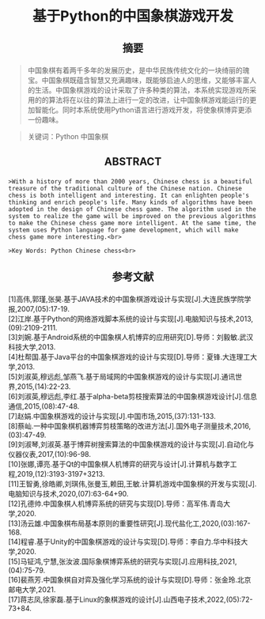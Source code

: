 # <p align="center">基于Python的中国象棋游戏开发</p>

## <p align="center">摘要</p>

   >中国象棋有着两千多年的发展历史，是中华民族传统文化的一块绮丽的瑰宝。中国象棋既蕴含智慧又充满趣味，既能够启迪人的思维，又能够丰富人的生活。中国象棋游戏的设计采取了许多种类的算法，本系统实现游戏所采用的的算法将在以往的算法上进行一定的改进，让中国象棋游戏能运行的更加智能化。同时本系统使用Python语言进行游戏开发，将使象棋博弈更添一份趣味。<br> 
   
   >关键词：Python 中国象棋 <br>
    
## <p align="center">ABSTRACT</p>

	>With a history of more than 2000 years, Chinese chess is a beautiful treasure of the traditional culture of the Chinese nation. Chinese chess is both intelligent and interesting. It can enlighten people's thinking and enrich people's life. Many kinds of algorithms have been adopted in the design of Chinese chess game. The algorithm used in the system to realize the game will be improved on the previous algorithms to make the Chinese chess game more intelligent. At the same time, the system uses Python language for game development, which will make chess game more interesting.<br>
	
	>Key Words: Python Chinese chess<br>

## <p align="center">参考文献</p>

[1]高伟,郭瑾,张昊.基于JAVA技术的中国象棋游戏设计与实现[J].大连民族学院学报,2007,(05):17-19.<br>
[2]江岸.基于Python的网络游戏脚本系统的设计与实现[J].电脑知识与技术,2013,(09):2109-2111.<br>
[3]刘婉.基于Android系统的中国象棋人机博弈的应用研究[D].导师：刘毅敏.武汉科技大学,2013.<br>
[4]杜帮国.基于Java平台的中国象棋游戏的设计与实现[D].导师：夏锋.大连理工大学,2013.<br>
[5]刘淑英,穆远彪,邹燕飞.基于局域网的中国象棋游戏的设计与实现[J].通讯世界,2015,(14):22-23.<br>
[6]刘淑英,穆远彪,李红.基于alpha-beta剪枝搜索算法的中国象棋游戏设计[J].信息通信,2015,(08):47-48.<br>
[7]赵娟.中国象棋游戏的设计与实现[J].中国市场,2015,(37):131-133.<br>
[8]蔡屾.一种中国象棋机器博弈剪枝策略的改进方法[J].国外电子测量技术,2016,(03):47-49.<br>
[9]刘淑琴,刘淑英.基于博弈树搜索算法的中国象棋游戏的设计与实现[J].自动化与仪器仪表,2017,(10):96-98.<br>
[10]张娜,谭亮.基于Qt的中国象棋人机博弈的研究与设计[J].计算机与数字工程,2019,(12):3193-3197+3213.<br>
[11]王智勇,徐皓卿,刘琪伟,张曼玉,赖田,王敏.计算机游戏中国象棋的开发与实现[J].电脑知识与技术,2020,(07):63-64+90.<br>
[12]孔德帅.中国象棋人机博弈系统的研究与实现[D].导师：高军伟.青岛大学,2020.<br>
[13]汤云雄.中国象棋布局基本原则的重要性研究[J].现代盐化工,2020,(03):167-168.<br>
[14]程睿.基于Unity的中国象棋游戏的设计与实现[D].导师：李自力.华中科技大学,2020.<br>
[15]马钲鸿,宁慧,张汝波.国际象棋博弈系统的研究与实现[J].应用科技,2021,(04):75-79.<br>
[16]裴燕芳.中国象棋自对弈及强化学习系统的设计与实现[D].导师：张金玲.北京邮电大学,2021.<br>
[17]蒋志凤,徐家磊.基于Linux的象棋游戏的设计[J].山西电子技术,2022,(05):72-73+84.<br>
